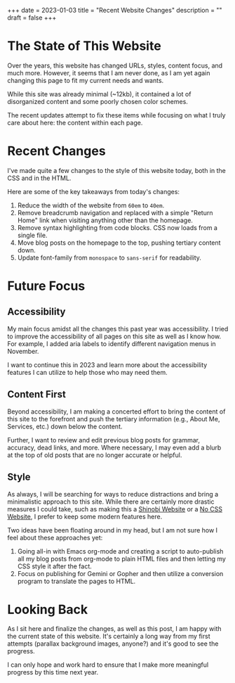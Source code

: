 +++
date = 2023-01-03
title = "Recent Website Changes"
description = ""
draft = false
+++

# The State of This Website

Over the years, this website has changed URLs, styles, content focus, and much
more. However, it seems that I am never done, as I am yet again changing this
page to fit my current needs and wants.

While this site was already minimal (~12kb), it contained a lot of disorganized
content and some poorly chosen color schemes.

The recent updates attempt to fix these items while focusing on what I truly
care about here: the content within each page.

# Recent Changes

I've made quite a few changes to the style of this website today, both in the
CSS and in the HTML.

Here are some of the key takeaways from today's changes:

1. Reduce the width of the website from `60em` to `40em`.
2. Remove breadcrumb navigation and replaced with a simple "Return Home" link
   when visiting anything other than the homepage.
3. Remove syntax highlighting from code blocks. CSS now loads from a single
   file.
4. Move blog posts on the homepage to the top, pushing tertiary content down.
5. Update font-family from `monospace` to `sans-serif` for readability.

# Future Focus

## Accessibility

My main focus amidst all the changes this past year was accessibility. I tried
to improve the accessibility of all pages on this site as well as I know how.
For example, I added aria labels to identify different navigation menus in
November.

I want to continue this in 2023 and learn more about the accessibility features
I can utilize to help those who may need them.

## Content First

Beyond accessibility, I am making a concerted effort to bring the content of
this site to the forefront and push the tertiary information (e.g., About Me,
Services, etc.) down below the content.

Further, I want to review and edit previous blog posts for grammar, accuracy,
dead links, and more. Where necessary, I may even add a blurb at the top of old
posts that are no longer accurate or helpful.

## Style

As always, I will be searching for ways to reduce distractions and bring a
minimalistic approach to this site. While there are certainly more drastic
measures I could take, such as making this a [Shinobi
Website](https://shinobi.bt.ht) or a [No CSS Website](https://nocss.club), I
prefer to keep some modern features here.

Two ideas have been floating around in my head, but I am not sure how I feel
about these approaches yet:

1. Going all-in with Emacs org-mode and creating a script to auto-publish all my
   blog posts from org-mode to plain HTML files and then letting my CSS style it
   after the fact.
2. Focus on publishing for Gemini or Gopher and then utilize a conversion
   program to translate the pages to HTML.

# Looking Back

As I sit here and finalize the changes, as well as this post, I am happy with
the current state of this website. It's certainly a long way from my first
attempts (parallax background images, anyone?) and it's good to see the
progress.

I can only hope and work hard to ensure that I make more meaningful progress by
this time next year.
